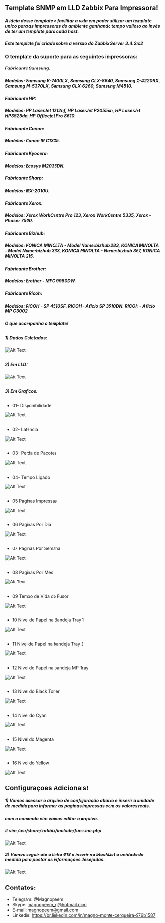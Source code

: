 

##                                      Template SNMP em LLD Zabbix Para Impressora!

##### A ideia desse template e facilitar a vida em poder utilizar um template unico para as impressoras do ambiente ganhando tempo valioso ao invés de ter um template para cada host.

##### Este template foi criado sobre a versao do Zabbix Server 3.4.2rc2

### O template da suporte para as seguintes impressoras:

##### Fabricante Samsung:
##### Modelos: Samsung K-7400LX, Samsung CLX-8640, Samsung X-4220RX, Samsung M-5370LX, Samsung CLX-6260, Samsung M4510.

##### Fabricante HP:
##### Modelos: HP LaserJet 1212nf, HP LaserJet P2055dn, HP LaserJet HP3525dn, HP Officejet Pro 8610.

##### Fabricante Canon:
##### Modelos: Canon IR C1335.

##### Fabricante Kyocera:
##### Modelos: Ecosys M2035DN.

##### Fabricante Sharp:
##### Modelos: MX-2010U.

##### Fabricante Xerox:
##### Modelos: Xerox WorkCentre Pro 123, Xerox WorkCentre 5335, Xerox - Phaser 7500.

##### Fabricante Bizhub:
##### Modelos: KONICA MINOLTA - Model Name:bizhub 283, KONICA MINOLTA - Model Name:bizhub 363, KONICA MINOLTA - Name:bizhub 367, KONICA MINOLTA 215.

##### Fabricante Brother:
##### Modelos: Brother - MFC 9980DW.

##### Fabricante Ricoh:
##### Modelos: RICOH - SP 4510SF, RICOH - Aficio SP 3510DN, RICOH - Aficio MP C3002.

##### O que acompanha o template!

##
##### 1) Dados Coletados:

![Alt Text](https://github.com/MagnoMonteCerqueira/Zabbix/blob/master/Zabbix_3.4/src/img/Printes/dadoscoletados.PNG)

##
##### 2) Em LLD:

![Alt Text](https://github.com/MagnoMonteCerqueira/Zabbix/blob/master/Zabbix_3.4/src/img/Printes/dadoscoletadosemlld.PNG)

##
##### 3) Em Graficos:

##
* 01- Disponibilidade

![Alt Text](https://github.com/MagnoMonteCerqueira/Zabbix/blob/master/Zabbix_3.4/src/img/Printes/disponibilidade.PNG)

##
* 02- Latencia

![Alt Text](https://github.com/MagnoMonteCerqueira/Zabbix/blob/master/Zabbix_3.4/src/img/Printes/latencia.PNG)

##
* 03- Perda de Pacotes

![Alt Text](https://github.com/MagnoMonteCerqueira/Zabbix/blob/master/Zabbix_3.4/src/img/Printes/perdadepacote.PNG)

##
* 04- Tempo Ligado

![Alt Text](https://github.com/MagnoMonteCerqueira/Zabbix/blob/master/Zabbix_3.4/src/img/Printes/tempoligado.PNG)

##
* 05 Paginas Impressas

![Alt Text](https://github.com/MagnoMonteCerqueira/Zabbix/blob/master/Zabbix_3.4/src/img/Printes/paginasimpressastotal.PNG)

##
* 06 Paginas Por Dia

![Alt Text](https://github.com/MagnoMonteCerqueira/Zabbix/blob/master/Zabbix_3.4/src/img/Printes/paginasimpressasdia.PNG)

##
* 07 Paginas Por Semana

![Alt Text](https://github.com/MagnoMonteCerqueira/Zabbix/blob/master/Zabbix_3.4/src/img/Printes/paginasimpressassemana.PNG)

##
* 08 Paginas Por Mes

![Alt Text](https://github.com/MagnoMonteCerqueira/Zabbix/blob/master/Zabbix_3.4/src/img/Printes/paginasimpressasmes.PNG)

##
* 09 Tempo de Vida do Fusor

![Alt Text](https://github.com/MagnoMonteCerqueira/Zabbix/blob/master/Zabbix_3.4/src/img/Printes/tempodevidafusor.PNG)

##
* 10 Nivel de Papel na Bandeja Tray 1

![Alt Text](https://github.com/MagnoMonteCerqueira/Zabbix/blob/master/Zabbix_3.4/src/img/Printes/nivelpapeltray1.PNG)

##
* 11 Nivel de Papel na bandeja Tray 2

![Alt Text](https://github.com/MagnoMonteCerqueira/Zabbix/blob/master/Zabbix_3.4/src/img/Printes/nivelpapeltray2.PNG)

##
* 12 Nivel de Papel na bandeja MP Tray

![Alt Text](https://github.com/MagnoMonteCerqueira/Zabbix/blob/master/Zabbix_3.4/src/img/Printes/nivelpapelmptray.PNG)

##
* 13 Nivel do Black Toner

![Alt Text](https://github.com/MagnoMonteCerqueira/Zabbix/blob/master/Zabbix_3.4/src/img/Printes/tonnerblack.PNG)

##
* 14 Nivel do Cyan 

![Alt Text](https://github.com/MagnoMonteCerqueira/Zabbix/blob/master/Zabbix_3.4/src/img/Printes/tonnercyan.PNG)

##
* 15 Nivel do Magenta

![Alt Text](https://github.com/MagnoMonteCerqueira/Zabbix/blob/master/Zabbix_3.4/src/img/Printes/tonnermagenta.PNG)

##
* 16 Nivel do Yellow

![Alt Text](https://github.com/MagnoMonteCerqueira/Zabbix/blob/master/Zabbix_3.4/src/img/Printes/tonneryellow.PNG)


## Configurações Adicionais!

##### 1) Vamos acessar o arquivo de configuração abaixo e inserir a unidade de medida para informar as paginas impressas com os valores reais.

##### com o comando vim vamos editar o arquivo.
##### # vim /usr/share/zabbix/include/func.inc.php

![Alt Text](https://github.com/MagnoMonteCerqueira/Zabbix/blob/master/Zabbix_3.2/src/img/impressora-lld-dados-editar-frontend.PNG)


##### 2) Vamos seguir ate a linha 618 e inserir na blackList a unidade de medida para postar as informações desejadas.

![Alt Text](https://github.com/MagnoMonteCerqueira/Zabbix/blob/master/Zabbix_3.2/src/img/impressora-lld-dados-editar-frontend-unidade.PNG)


##
## Contatos:


* Telegram: @Magnopeem
* Skype: magnopeem_rj@hotmail.com
* E-mail: magnopeem@gmail.com
* Linkedin: https://br.linkedin.com/in/magno-monte-cerqueira-976b1587






